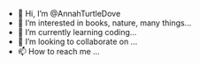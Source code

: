- 👋 Hi, I’m @AnnahTurtleDove
- 👀 I’m interested in books, nature, many things...
- 🌱 I’m currently learning coding...
- 💞️ I’m looking to collaborate on ...
- 📫 How to reach me ...

<!---
AnnahTurtleDove/AnnahTurtleDove is a ✨ special ✨ repository because its `README.md` (this file) appears on your GitHub profile.
You can click the Preview link to take a look at your changes.
--->
